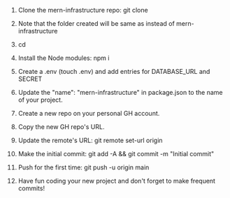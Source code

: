 1. Clone the mern-infrastructure repo: git clone <url of mern-infrastructure> <name-of-project>

2. Note that the folder created will be same as <name-of-project> instead of mern-infrastructure

3. cd <name-of-project>

4. Install the Node modules: npm i

5. Create a .env (touch .env) and add entries for DATABASE_URL and SECRET

6. Update the "name": "mern-infrastructure" in package.json to the name of your project.

7. Create a new repo on your personal GH account.

8. Copy the new GH repo's URL.

9. Update the remote's URL: git remote set-url origin <paste the copied GH url>

10. Make the initial commit: git add -A && git commit -m "Initial commit"

11. Push for the first time: git push -u origin main

12. Have fun coding your new project and don't forget to make frequent commits!